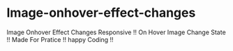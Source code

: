 # Image-onhover-effect-changes
Image Onhover Effect Changes Responsive !! On Hover Image Change State !! Made For Pratice !! happy Coding !! 
